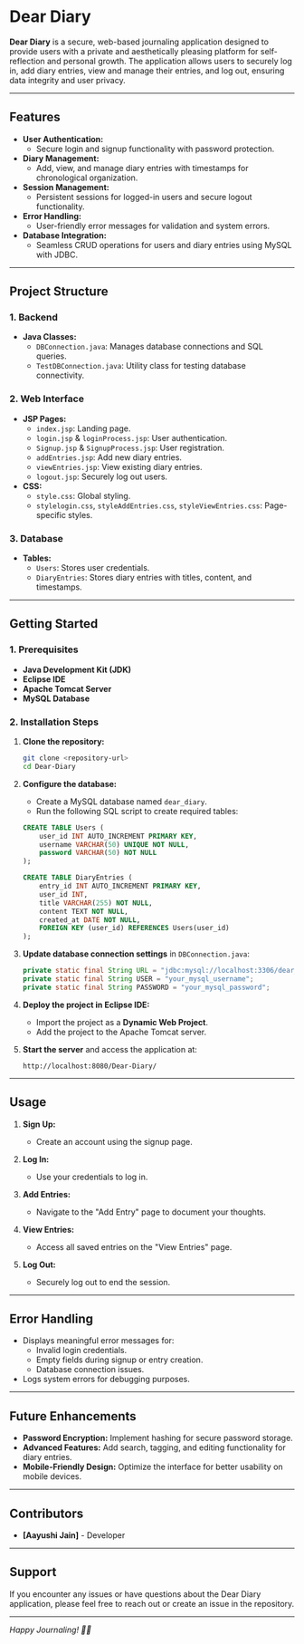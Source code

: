 # Dear Diary

**Dear Diary** is a secure, web-based journaling application designed to provide users with a private and aesthetically pleasing platform for self-reflection and personal growth. The application allows users to securely log in, add diary entries, view and manage their entries, and log out, ensuring data integrity and user privacy.

---

## Features

- **User Authentication:**
  - Secure login and signup functionality with password protection.
- **Diary Management:**
  - Add, view, and manage diary entries with timestamps for chronological organization.
- **Session Management:**
  - Persistent sessions for logged-in users and secure logout functionality.
- **Error Handling:**
  - User-friendly error messages for validation and system errors.
- **Database Integration:**
  - Seamless CRUD operations for users and diary entries using MySQL with JDBC.

---

## Project Structure

### 1. Backend
- **Java Classes:**
  - `DBConnection.java`: Manages database connections and SQL queries.
  - `TestDBConnection.java`: Utility class for testing database connectivity.

### 2. Web Interface
- **JSP Pages:**
  - `index.jsp`: Landing page.
  - `login.jsp` & `loginProcess.jsp`: User authentication.
  - `Signup.jsp` & `SignupProcess.jsp`: User registration.
  - `addEntries.jsp`: Add new diary entries.
  - `viewEntries.jsp`: View existing diary entries.
  - `logout.jsp`: Securely log out users.
- **CSS:**
  - `style.css`: Global styling.
  - `stylelogin.css`, `styleAddEntries.css`, `styleViewEntries.css`: Page-specific styles.

### 3. Database
- **Tables:**
  - `Users`: Stores user credentials.
  - `DiaryEntries`: Stores diary entries with titles, content, and timestamps.

---

## Getting Started

### 1. Prerequisites
- **Java Development Kit (JDK)**
- **Eclipse IDE**
- **Apache Tomcat Server**
- **MySQL Database**

### 2. Installation Steps

1. **Clone the repository:**
   ```bash
   git clone <repository-url>
   cd Dear-Diary
   ```

2. **Configure the database:**
   - Create a MySQL database named `dear_diary`.
   - Run the following SQL script to create required tables:

   ```sql
   CREATE TABLE Users (
       user_id INT AUTO_INCREMENT PRIMARY KEY,
       username VARCHAR(50) UNIQUE NOT NULL,
       password VARCHAR(50) NOT NULL
   );

   CREATE TABLE DiaryEntries (
       entry_id INT AUTO_INCREMENT PRIMARY KEY,
       user_id INT,
       title VARCHAR(255) NOT NULL,
       content TEXT NOT NULL,
       created_at DATE NOT NULL,
       FOREIGN KEY (user_id) REFERENCES Users(user_id)
   );
   ```

3. **Update database connection settings** in `DBConnection.java`:
   ```java
   private static final String URL = "jdbc:mysql://localhost:3306/dear_diary";
   private static final String USER = "your_mysql_username";
   private static final String PASSWORD = "your_mysql_password";
   ```

4. **Deploy the project in Eclipse IDE:**
   - Import the project as a **Dynamic Web Project**.
   - Add the project to the Apache Tomcat server.

5. **Start the server** and access the application at:
   ```
   http://localhost:8080/Dear-Diary/
   ```

---

## Usage

1. **Sign Up:**
   - Create an account using the signup page.

2. **Log In:**
   - Use your credentials to log in.

3. **Add Entries:**
   - Navigate to the "Add Entry" page to document your thoughts.

4. **View Entries:**
   - Access all saved entries on the "View Entries" page.

5. **Log Out:**
   - Securely log out to end the session.

---

## Error Handling

- Displays meaningful error messages for:
  - Invalid login credentials.
  - Empty fields during signup or entry creation.
  - Database connection issues.
- Logs system errors for debugging purposes.

---

## Future Enhancements

- **Password Encryption:** Implement hashing for secure password storage.
- **Advanced Features:** Add search, tagging, and editing functionality for diary entries.
- **Mobile-Friendly Design:** Optimize the interface for better usability on mobile devices.

---


## Contributors

- **[Aayushi Jain]** - Developer

---

## Support

If you encounter any issues or have questions about the Dear Diary application, please feel free to reach out or create an issue in the repository.

---

*Happy Journaling! 📖✨*
